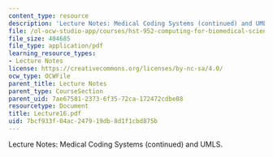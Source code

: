 ```yaml
---
content_type: resource
description: 'Lecture Notes: Medical Coding Systems (continued) and UMLS.'
file: /ol-ocw-studio-app/courses/hst-952-computing-for-biomedical-scientists-fall-2002/7bcf933f04ac247919db8d1f1cbd875b_Lecture16.pdf
file_size: 404685
file_type: application/pdf
learning_resource_types:
- Lecture Notes
license: https://creativecommons.org/licenses/by-nc-sa/4.0/
ocw_type: OCWFile
parent_title: Lecture Notes
parent_type: CourseSection
parent_uid: 7ae67581-2373-6f35-72ca-172472cdbe88
resourcetype: Document
title: Lecture16.pdf
uid: 7bcf933f-04ac-2479-19db-8d1f1cbd875b
---
```

Lecture Notes: Medical Coding Systems (continued) and UMLS.